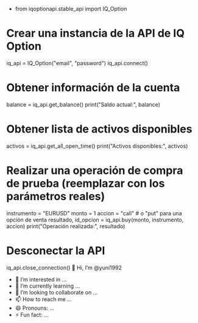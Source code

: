 - from iqoptionapi.stable_api import IQ_Option

# Crear una instancia de la API de IQ Option
iq_api = IQ_Option("email", "password")
iq_api.connect()

# Obtener información de la cuenta
balance = iq_api.get_balance()
print("Saldo actual:", balance)

# Obtener lista de activos disponibles
activos = iq_api.get_all_open_time()
print("Activos disponibles:", activos)

# Realizar una operación de compra de prueba (reemplazar con los parámetros reales)
instrumento = "EURUSD"
monto = 1
accion = "call"  # o "put" para una opción de venta
resultado, id_opcion = iq_api.buy(monto, instrumento, accion)
print("Operación realizada:", resultado)

# Desconectar la API
iq_api.close_connection()
👋 Hi, I’m @yuni1992
- 👀 I’m interested in ...
- 🌱 I’m currently learning ...
- 💞️ I’m looking to collaborate on ...
- 📫 How to reach me ...
- 😄 Pronouns: ...
- ⚡ Fun fact: ...

<!---
yuni1992/yuni1992 is a ✨ special ✨ repository because its `README.md` (this file) appears on your GitHub profile.
You can click the Preview link to take a look at your changes.
--->
